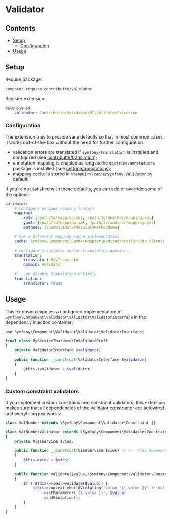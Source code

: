 # Validator

## Contents

- [Setup](#setup)
    - [Configuration](#configuration)
- [Usage](#usage)

## Setup

Require package:

```bash
composer require contributte/validator
```

Register extension:

```yaml
extensions:
    validator: Contributte\Validator\DI\ValidatorExtension
```

### Configuration

The extension tries to provide sane defaults so that in most common cases, it works out-of-the-box without the need for further configuration:

- validation errors are translated if `symfony/translation` is installed and configured (see [contributte/translation](https://github.com/contributte/translation));
- annotation mapping is enabled as long as the `doctrine/annotations` package is installed (see [nettrine/annotations](https://github.com/nettrine/annotations));
- mapping cache is stored in `%tempDir%/cache/Symfony.Validator` by default.

If you're not satisfied with these defaults, you can add or override some of the options:

```yaml
validator:
    # configure various mapping loaders
    mapping:
        xml: [/path/to/mapping.xml, /path/to/another/mapping.xml]
        yaml: [/path/to/mapping.yml, /path/to/another/mapping.yml]
        methods: [loadValidatorMetadataMethodName]

    # use a different mapping cache implementation
    cache: Symfony\Component\Cache\Adapter\RedisAdapter(@redis.client)

    # configure translator and/or translation domain...
    translation:
        translator: My\Translator
        domain: validator

    # ...or disable translation entirely
    translation:
        translator: false
```

## Usage

This extension exposes a configured implementation of `Symfony\Component\Validator\Validator\ValidatorInterface` in the dependency injection container:

```php
use Symfony\Component\Validator\Validator\ValidatorInterface;

final class MyServiceThatNeedsToValidateStuff
{
    private ValidatorInterface $validator;

    public function __construct(ValidatorInterface $validator)
    {
        $this->validator = $validator;
    }
}
```

### Custom constraint validators

If you implement custom constrains and constraint validators, this extension makes sure that all dependencies of the validator constructor are autowired and everything just works:

```php
class VatNumber extends \Symfony\Component\Validator\Constraint {}

class VatNumberValidator extends \Symfony\Component\Validator\ConstraintValidator
{
    private ViesService $vies;

    public function __construct(ViesService $vies) // <-- this dependency is automatically autowired
    {
        $this->vies = $vies;
    }

    public function validate($value,\Symfony\Component\Validator\Constraint $constraint)
    {
        if (!$this->vies->validate($value)) {
            $this->context->buildViolation('Value "{{ value }}" is not a valid EU VAT number.')
                ->setParameter('{{ value }}', $value)
                ->addViolation();
        }
    }
}
```
